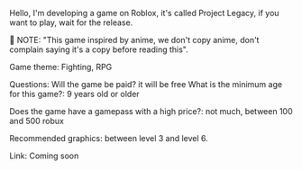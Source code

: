  Hello, I'm developing a game on Roblox, it's called Project Legacy, if you want to play, wait for the release.

🚨 NOTE: "This game inspired by anime, we don't copy anime, don't complain saying it's a copy before reading this".

Game theme: Fighting, RPG

Questions:
Will the game be paid? it will be free
What is the minimum age for this game?: 9 years old or older

Does the game have a gamepass with a high price?: not much, between 100 and 500 robux 

Recommended graphics: between level 3 and level 6.

Link: Coming soon
